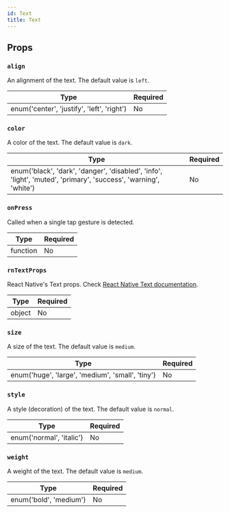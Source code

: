 ```yaml
---
id: Text
title: Text
---
```


## Props

### `align`

An alignment of the text. The default value is `left`.

| Type                                       | Required |
| -------------------------------------------| -------- |
| enum('center', 'justify', 'left', 'right') | No       |

### `color`

A color of the text. The default value is `dark`.

| Type                                                                                                            | Required |
| ----------------------------------------------------------------------------------------------------------------| -------- |
| enum('black', 'dark', 'danger', 'disabled', 'info', 'light', 'muted', 'primary', 'success', 'warning', 'white') | No       |

### `onPress`

Called when a single tap gesture is detected.

| Type     | Required |
| ---------| -------- |
| function | No       |

### `rnTextProps`

React Native's Text props. Check [React Native Text documentation](https://reactnative.dev/docs/text#props).

| Type   | Required |
| -------| -------- |
| object | No       |

### `size`

A size of the text. The default value is `medium`.

| Type                                             | Required |
| -------------------------------------------------| -------- |
| enum('huge', 'large', 'medium', 'small', 'tiny') | No       |

### `style`

A style (decoration) of the text. The default value is `normal`.

| Type                     | Required |
| -------------------------| -------- |
| enum('normal', 'italic') | No       |

### `weight`

A weight of the text. The default value is `medium`.

| Type                   | Required |
| -----------------------| -------- |
| enum('bold', 'medium') | No       |
